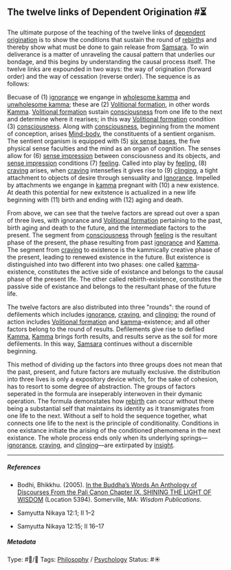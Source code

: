 ## The twelve links of Dependent Origination  #⏳

The ultimate purpose of the teaching of the twelve links of [dependent origination](Dependent%20Origination.md) is to show the conditions that sustain the round of [rebirth](Rebirth.md)s and thereby show what must be done to gain release from [Samsara](Samsara.md). To win deliverance is a matter of unraveling the causal pattern that underlies our bondage, and this begins by understanding the causal process itself. The twelve links are expounded in two ways: the way of origination (forward order) and the way of cessation (reverse order). The sequence is as follows: 

Becuase of (1) [ignorance](Ignorance.md) we engange in [wholesome kamma](Wholesome%20kamma.md) and [unwholesome kamma](Unwholesome%20kamma.md); these are (2) [Volitional formation](Volitional%20formation.md), in other words [Kamma](Kamma.md). [Volitional formation](Volitional%20formation.md) sustain [consciousness](Consciousness.md) from one life to the next and determine where it rearises; in this way [Volitional formation](Volitional%20formation.md) condition (3) [consciousness](Consciousness.md). Along with [consciousness](Consciousness.md), beginning from the moment of conception, arises [Mind-body](Mind-body.md), the constituents of a sentient organism. The sentient organism is equipped with (5) [six sense bases](Six%20sense%20bases.md), the five physical sense faculties and the mind as an organ of cognition. The senses allow for (6) [sense impression](Sense%20impression.md) between consciousness and its objects, and [sense impression](Sense%20impression.md) conditions (7) [feeling](Feeling.md). Called into play by [feeling](Feeling.md), (8) [craving](Craving.md) arises, when [craving](Craving.md) intensefies it gives rise to (9) [clinging](Clinging.md), a tight attachment to objects of desire through sensuality and [Ignorance](Ignorance.md). Impelled by attachments we engange in [kamma](Kamma.md) pregnant with (10) a new existence. At death this potential for new exitstence is actualized in a new life beginning with (11) birth and ending with (12) aging and death.

From above, we can see that the twelve factors are spread out over a span of three lives, with ignorance and [Volitional formation](Volitional%20formation.md) pertaining to the past, birth aging and death to the future, and the intermediate factors to the present. The segment from [consciousness](Consciousness.md) through [feeling](Feeling.md) is the resultant phase of the present, the phase resulting from past [ignorance](Ignorance.md) and [Kamma](Kamma.md). The segment from [craving](Craving.md) to existence is the kammically creative phase of the present, leading to renewed existence in the future. But existence is distinguished into two different into two phases: one called [kamma](Kamma.md)-existence, constitutes the active side of existance and belongs to the causal phase of the present life. The other called rebirth-existence, constitutes the passive side of existance and belongs to the resultant phase of the future life. 

The twelve factors are also distributed into three "rounds": the round of defilements which includes [ignorance](Ignorance.md), [craving](Craving.md), and [clinging](Clinging.md); the round of action includes [Volitional formation](Volitional%20formation.md) and [kamma](Kamma.md)-existence; and all other factors belong to the round of results. Defilements give rise to defiled [Kamma](Kamma.md), [Kamma](Kamma.md) brings forth results, and results serve as the soil for more defilements. In this way, [Samsara](Samsara.md) continues without a discernible beginning.

This method of dividing up the factors into three groups does not mean that the past, present, and future factors are mutually exclusive. the distribution into three lives is only a expository device which, for the sake of cohesion, has to resort to some degree of abstraction. The groups of factors seperated in the formula are inseperably interwoven in their dymanic operation. The formula demonstates how [rebirth](Rebirth.md) can occur without there being a substantial self that maintains its identity as it transmigrates from one life to the next. Without a self to hold the sequence together, what connects one life to the next is the principle of conditionality. Conditions in one existance initiate the arising of the conditioned phemomena in the next existance. The whole process ends only when its underlying springs—[ignorance](Ignorance.md), [craving](Craving.md), and [clinging](Clinging.md)—are extirpated by [insight](Insight.md). 

---

##### References

* Bodhi, Bhikkhu. (2005). [In the Buddha’s Words An Anthology of Discourses From the Pali Canon Chapter IX. SHINING THE LIGHT OF WISDOM](In%20the%20Buddha%E2%80%99s%20Words%20An%20Anthology%20of%20Discourses%20From%20the%20Pali%20Canon%20Chapter%20IX.%20SHINING%20THE%20LIGHT%20OF%20WISDOM.md) (Location 5394). Somerville, MA: *Wisdom Publications*.

* Samyutta Nikaya 12:1; II 1–2

* Samyutta Nikaya 12:15; II 16–17

##### Metadata

Type: #🔵/🔵 
Tags: [Philosophy](Philosophy.md) / [Psychology](Psychology.md) 
Status: #☀️ 
